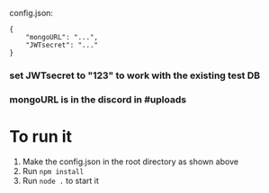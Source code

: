config.json:

```
{
    "mongoURL": "...",
    "JWTsecret": "..."
}
```
### set JWTsecret to "123" to work with the existing test DB

### mongoURL is in the discord in #uploads

# To run it
1. Make the config.json in the root directory as shown above
2. Run `npm install`
3. Run `node .` to start it